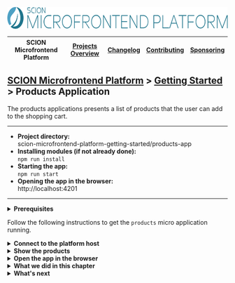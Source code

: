 <a href="/README.md"><img src="/resources/branding/scion-microfrontend-platform-banner.svg" height="50" alt="SCION Microfrontend Platform"></a>

| SCION Microfrontend Platform | [Projects Overview][menu-projects-overview] | [Changelog][menu-changelog] | [Contributing][menu-contributing] | [Sponsoring][menu-sponsoring] |  
| --- | --- | --- | --- | --- |

## [SCION Microfrontend Platform][menu-home] > [Getting Started][menu-getting-started] > Products Application

The products applications presents a list of products that the user can add to the shopping cart. 

***
- **Project directory:**\
  scion-microfrontend-platform-getting-started/products-app
- **Installing modules (if not already done):**\
  `npm run install`
- **Starting the app:**\
  `npm run start`
- **Opening the app in the browser:**\
  http://localhost:4201
***


<details>
   <summary><strong>Prerequisites</strong></summary>
   <br>
   
If you checked out the `skeleton` branch of the Git repository for this guide, the directory structure should look like this. If not, please refer to [How to complete this guide][link-getting-started#installation] for step-by-step instructions.

```
   scion-microfrontend-platform-getting-started
   ├── products-app
   │   ├── src
   │   │   ├── products.html // HTML template
   │   │   ├── products-controller.ts // TypeScript file
   │   │   └── styles.scss // Sass stylesheet
   │   ├── package.json
   │   └── tsconfig.json
```
</details>

 
Follow the following instructions to get the `products` micro application running.

<details>
   <summary><strong>Connect to the platform host</strong></summary>
   <br>

In this section, we will connect the `products` micro application to the platform host.

1. Open the TypeScript file `products-controller.ts`.
1. Connect to the platform host by adding the following content to the `init` method, as follows:
   ```ts
   await MicrofrontendPlatform.connectToHost({symbolicName: 'products-app'});
   ```
   The only argument we pass is our identity. The platform host then checks whether we are a registered micro application. It also checks our origin, i.e., that our origin matches the manifest origin. This check prevents other micro applications from connecting to the platform on behalf of us.
1. Next, we provide the manifest JSON file that we registered in the host application in the [Getting Started for the Host Application][link-getting-started:host-app].

   Create the file `manifest.json` in the `src` folder, as follows:
   ```json
   {
     "name": "Products App"
   }
   ```
   
   To learn more about the manifest, refer to the [Developer Guide][link-developer-guide#manifest].
   
   > This step requires to serve the application anew.
</details>

<details>
   <summary><strong>Show the products</strong></summary>
   <br>

In this section, we will render products in an unordered list.

1. Open the HTML template `products.html`.
1. Add an empty, unordered list after the heading element and decorate it with the CSS class `products`, as follows:
   ```html
   <ul class="products"></ul>
   ```
1. Open the TypeScript file `products-controller.ts`.
1. Create an interface to represent a product, as follows:
   ```ts
   interface Product {
     id: number;
     name: string;
   }
   ```
   You can place this interface at the end of the `products-controller.ts` file.
1. Create the products array as private member before the constructor, as follows:
   ```ts
   private products: Product[] = [
     {id: 1, name: 'Product 1'},
     {id: 2, name: 'Product 2'},
     {id: 3, name: 'Product 3'},
     {id: 4, name: 'Product 4'},
     {id: 5, name: 'Product 5'},
   ];
   ```  
1. Create a method to render a list item for a product, as follows:
   ```ts
   private renderProduct(product: Product): void {
     const ul = document.querySelector('ul.products');
     const li = document.createElement('li');
     const text = document.createTextNode(product.name);
     const button = document.createElement('button');
 
     button.innerText = 'Add to cart';
     button.addEventListener('click', () => this.onAddToCart(product));
 
     ul.appendChild(li);
     li.appendChild(text);
     li.appendChild(button);
   }
   ```
1. In the `init` method, iterate through the products and render them, as follows:
   ```ts
   public async init(): Promise<void> {
         // Connect to the platform host
         await MicrofrontendPlatform.connectToHost({symbolicName: 'products-app'});

     [+] // Render the products
     [+] this.products.forEach(product => this.renderProduct(product));
   }    
   ```
   > Lines to be added are preceded by the [+] mark.
1. Allow the user to add products to the shopping cart.

   As you may have noticed, we have added an 'Add to cart' button to each product. We further registered a click event handler that calls the `onAddToCart` method when the user clicks on that button.
   Next, we add the missing method to the controller, as follows:
   ```ts
   private onAddToCart(product: Product): void {
     Beans.get(MessageClient).publish('shopping-cart/add-product', product);
   }   
   ```
   
   When this method is called, we publish a message to the topic `shopping-cart/add-product` to signal (the shopping cart application) that the user wants to add a product to the shopping cart. As of now, nothing would happen when the user clicks on that button, because we did not register a message listener yet. It is important to understand that the platform transports that message to all micro applications. Later, when implementing the `shopping cart` micro application, we will subscribe to such messages and add the product to the shopping cart.

</details>

<details>
   <summary><strong>Open the app in the browser</strong></summary>
   <br>

We did it! Run `npm run start` to serve the applications.

If you open the page http://localhost:4200, you should now see the `products` microfrontend. But adding products to the shopping cart does not work yet, because we still have not implemented the `shopping cart` micro application.
</details>

<details>
   <summary><strong>What we did in this chapter</strong></summary>
   <br>

In this chapter, we have implemented the `products` micro application to display the product list in a microfrontend. We have added a button to each product, allowing the user to add it to the shopping cart. When the user clicks that button, we publish a message to the topic `shopping-cart/add-product`. Later, the `shopping cart` micro application will subscribe to such messages and take the necessary actions.

<details>
   <summary>The <code>products.html</code> looks as following:</summary>

```html
<!DOCTYPE html>
<html lang="en">
  <head>
    <title>Products</title>
    <link rel="stylesheet" type="text/css" href="styles.scss">
    <script defer src="./products-controller.ts"></script>
  </head>
  <body>
    <h1>Products</h1>
    <ul class="products"></ul>
  </body>
</html>
```
</details>

<details>
   <summary>The <code>products-controller.ts</code> looks as following:</summary>

```ts
import { Beans, MessageClient, MicrofrontendPlatform } from '@scion/microfrontend-platform';

class ProductsController {

  private products: Product[] = [
    {id: 1, name: 'Product 1'},
    {id: 2, name: 'Product 2'},
    {id: 3, name: 'Product 3'},
    {id: 4, name: 'Product 4'},
    {id: 5, name: 'Product 5'},
  ];

  public async init(): Promise<void> {
    // Connect to the platform host
    await MicrofrontendPlatform.connectToHost({symbolicName: 'products-app'});

    // Render the products
    this.products.forEach(product => this.renderProduct(product));
  }

  private onAddToCart(product: Product): void {
    // Notify the shopping cart application when the user adds a product to the shopping cart
    Beans.get(MessageClient).publish('shopping-cart/add-product', product);
  }

  private renderProduct(product: Product): void {
    const ul = document.querySelector('ul.products');
    const li = document.createElement('li');
    const text = document.createTextNode(product.name);
    const button = document.createElement('button');

    button.innerText = 'Add to cart';
    button.addEventListener('click', () => this.onAddToCart(product));

    ul.appendChild(li);
    li.appendChild(text);
    li.appendChild(button);
  }
}

new ProductsController().init();

interface Product {
  id: number;
  name: string;
}
```
</details>

<details>
   <summary>The <code>manifest.json</code> looks as following:</summary>

```json
{
  "name": "Products App"
}
```
</details>

</details>

<details>
   <summary><strong>What's next</strong></summary>
   <br>

   Next, we will develop the `shopping cart` micro application so that the user can add products into the shopping cart. Click [here][link-getting-started:shopping-cart-app] to continue. 
</details>

[menu-home]: /README.md
[menu-projects-overview]: /docs/site/projects-overview.md
[menu-changelog]: /docs/site/changelog/changelog.md
[menu-contributing]: /CONTRIBUTING.md
[menu-sponsoring]: /docs/site/sponsoring.md

[menu-getting-started]: /docs/site/getting-started/getting-started.md
[link-getting-started:host-app]: /docs/site/getting-started/getting-started-host-app.md
[link-getting-started:shopping-cart-app]: /docs/site/getting-started/getting-started-shopping-cart-app.md
[link-getting-started#installation]: /docs/site/getting-started/getting-started.md#how-to-complete-this-guide
[link-developer-guide#manifest]: https://scion-microfrontend-platform-developer-guide.now.sh/#chapter:intention-api:manifest
